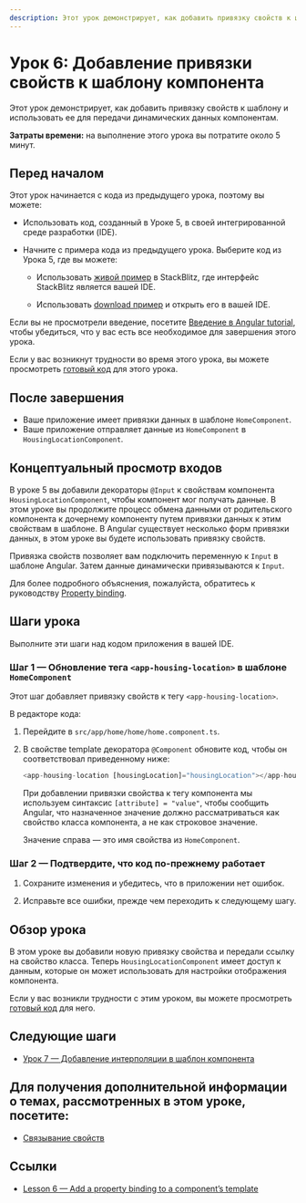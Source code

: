 ```yaml
---
description: Этот урок демонстрирует, как добавить привязку свойств к шаблону и использовать ее для передачи динамических данных компонентам
---
```


# Урок 6: Добавление привязки свойств к шаблону компонента

Этот урок демонстрирует, как добавить привязку свойств к шаблону и использовать ее для передачи динамических данных компонентам.

**Затраты времени:** на выполнение этого урока вы потратите около 5 минут.

## Перед началом

Этот урок начинается с кода из предыдущего урока, поэтому вы можете:

-   Использовать код, созданный в Уроке 5, в своей интегрированной среде разработки (IDE).

-   Начните с примера кода из предыдущего урока. Выберите код из Урока 5, где вы можете:

    -   Использовать [живой пример](https://angular.io/generated/live-examples/first-app-lesson-05/stackblitz.html) в StackBlitz, где интерфейс StackBlitz является вашей IDE.

    -   Использовать [download пример](https://angular.io/generated/zips/first-app-lesson-05/first-app-lesson-05.zip) и открыть его в вашей IDE.

Если вы не просмотрели введение, посетите [Введение в Angular tutorial](first-app.md), чтобы убедиться, что у вас есть все необходимое для завершения этого урока.

Если у вас возникнут трудности во время этого урока, вы можете просмотреть [готовый код](https://angular.io/generated/live-examples/first-app-lesson-06/stackblitz.html) для этого урока.

## После завершения

-   Ваше приложение имеет привязки данных в шаблоне `HomeComponent`.
-   Ваше приложение отправляет данные из `HomeComponent` в `HousingLocationComponent`.

## Концептуальный просмотр входов

В уроке 5 вы добавили декораторы `@Input` к свойствам компонента `HousingLocationComponent`, чтобы компонент мог получать данные. В этом уроке вы продолжите процесс обмена данными от родительского компонента к дочернему компоненту путем привязки данных к этим свойствам в шаблоне. В Angular существует несколько форм привязки данных, в этом уроке вы будете использовать привязку свойств.

Привязка свойств позволяет вам подключить переменную к `Input` в шаблоне Angular. Затем данные динамически привязываются к `Input`.

Для более подробного объяснения, пожалуйста, обратитесь к руководству [Property binding](property-binding.md).

## Шаги урока

Выполните эти шаги над кодом приложения в вашей IDE.

### Шаг 1 — Обновление тега `<app-housing-location>` в шаблоне `HomeComponent`

Этот шаг добавляет привязку свойств к тегу `<app-housing-location>`.

В редакторе кода:

1.  Перейдите в `src/app/home/home/home.component.ts`.

2.  В свойстве template декоратора `@Component` обновите код, чтобы он соответствовал приведенному ниже:

    ```ts
    <app-housing-location [housingLocation]="housingLocation"></app-housing-location>
    ```

    При добавлении привязки свойства к тегу компонента мы используем синтаксис `[attribute] = "value"`, чтобы сообщить Angular, что назначенное значение должно рассматриваться как свойство класса компонента, а не как строковое значение.

    Значение справа — это имя свойства из `HomeComponent`.

### Шаг 2 — Подтвердите, что код по-прежнему работает

1.  Сохраните изменения и убедитесь, что в приложении нет ошибок.

2.  Исправьте все ошибки, прежде чем переходить к следующему шагу.

## Обзор урока

В этом уроке вы добавили новую привязку свойства и передали ссылку на свойство класса. Теперь `HousingLocationComponent` имеет доступ к данным, которые он может использовать для настройки отображения компонента.

Если у вас возникли трудности с этим уроком, вы можете просмотреть [готовый код](https://angular.io/generated/live-examples/first-app-lesson-06/stackblitz.html) для него.

## Следующие шаги

-   [Урок 7 — Добавление интерполяции в шаблон компонента](first-app-lesson-07.md)

## Для получения дополнительной информации о темах, рассмотренных в этом уроке, посетите:

-   [Связывание свойств](property-binding.md)

## Ссылки

-   [Lesson 6 — Add a property binding to a component’s template](https://angular.io/tutorial/first-app/first-app-lesson-06)

